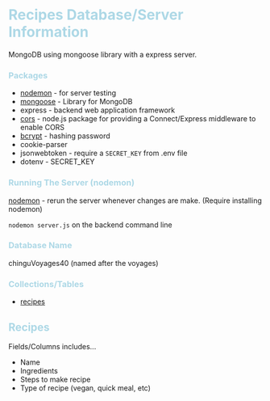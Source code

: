 # <h1 style="color:lightblue">Recipes Database/Server Information</h1>
MongoDB using mongoose library with a express server. 

### <h3 style="color:lightblue">Packages</h3>
- [nodemon](https://nodemon.io/) - for server testing
- [mongoose](https://mongoosejs.com/docs/guide.html) - Library for MongoDB
- express - backend web application framework
- [cors](https://expressjs.com/en/resources/middleware/cors.html) - node.js package for providing a Connect/Express middleware to enable CORS
- [bcrypt](https://www.npmjs.com/package/bcrypt) - hashing password
- cookie-parser
- jsonwebtoken - require a `SECRET_KEY` from .env file
- dotenv - SECRET_KEY

### <h3 style="color:lightblue">Running The Server (nodemon)</h3>
[nodemon](https://nodemon.io/) - rerun the server whenever changes are make.
(Require installing nodemon)

`nodemon server.js` on the backend command line

### <h3 style="color:lightblue">Database Name</h3>
chinguVoyages40 (named after the voyages)

### <h3 style="color:lightblue">Collections/Tables</h3>
- [recipes](#h2-stylecolorlightbluerecipesh2)

## <h2 style="color:lightblue">Recipes</h2>
Fields/Columns includes...
- Name
- Ingredients
- Steps to make recipe
- Type of recipe (vegan, quick meal, etc)
